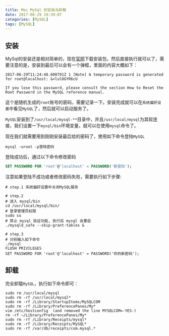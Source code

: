 ```yaml
---
title: Mac MySql 的安装与卸载
date: 2017-06-29 19:39:07
categories: [MySQL]
tags: [MySQL]
---
```


## 安装
MySql的安装还是相对简单的，现在[官网](https://dev.mysql.com/downloads/mysql/)下载安装包，然后直接执行就可以了，需要注意的是，安装到最后可以会有一个弹框，里面的内容大概如下：
```
2017-06-29T11:24:48.600791Z 1 [Note] A temporary password is generated for root@localhost: &<lulOGYR6cU

If you lose this password, please consult the section How to Reset the Root Password in the MySQL reference manual.
```
这个是随机生成的`root`账号的密码，需要记录一下。安装完成就可以在`系统偏好设置`中看见`MySQL`了，然后就可以启动服务了。

`MySQL`安装到了`/usr/local/mysql-**`目录中，并且`/usr/local/mysql`为其软连接，我们设置一下`mysql/bin`环境变量，就可以在使用`mysql`命令了。

现在我们就需要用到刚刚安装最后给的密码了，使用如下命令登陆`MySQL`
```shell
mysql -uroot -p登陆密码
```
登陆成功后，通过以下命令修改密码
```sql
SET PASSWORD FOR 'root'@'localhost' = PASSWORD('新密码');
```

注意如果登陆不成功或者修改密码失败，需要执行如下步骤:
```shell
# step.1 系统偏好设置中关闭MySQL服务

# step.2 
# 进入 mysql/bin
cd /usr/local/mysql/bin/
# 登录管理员权限
sudo su
# 禁止 mysql 验证功能, 执行后 mysql 会重启
./mysqld_safe --skip-grant-tables &

# step.3 
# 分别输入如下命令
./mysql
FLUSH PRIVILEGES
SET PASSWORD FOR 'root'@'localhost' = PASSWORD('你的新密码');

```

## 卸载
完全卸载`MySQL`，执行如下命令即可：
```shell
sudo rm /usr/local/mysql
sudo rm -rf /usr/local/mysql*
sudo rm -rf /Library/StartupItems/MySQLCOM
sudo rm -rf /Library/PreferencePanes/My*
vim /etc/hostconfig  (and removed the line MYSQLCOM=-YES-)
rm -rf ~/Library/PreferencePanes/My*
sudo rm -rf /Library/Receipts/mysql*
sudo rm -rf /Library/Receipts/MySQL*
sudo rm -rf /var/db/receipts/com.mysql.*
```
